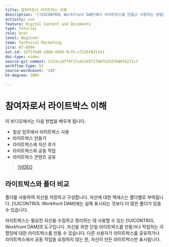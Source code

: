 ```yaml
---
title: 참여자로서 라이트박스 이해
description: '[!UICONTROL Workfront DAM]에서 라이트박스를 만들고 사용하는 방법을 알아봅니다.'
activity: use
feature: Digital Content and Documents
type: Tutorial
role: User
level: Beginner
team: Technical Marketing
jira: KT-8994
exl-id: 15f5f6d8-c808-4989-9cfb-c7226f0211b3
doc-type: video
source-git-commit: 2cb3cc67f4f1fcd1345f178bf525d7b00f6271cf
workflow-type: ht
source-wordcount: '142'
ht-degree: 100%

---
```


# 참여자로서 라이트박스 이해

이 비디오에서는 다음 방법을 배우게 됩니다.

* 일상 업무에서 라이트박스 사용
* 라이트박스 만들기
* 라이트박스에 자산 추가
* 라이트박스와 공동 작업
* 라이트박스 콘텐츠 공유

>[!VIDEO](https://video.tv.adobe.com/v/335254/?quality=12&learn=on)

## 라이트박스와 폴더 비교

폴더를 사용하여 자산을 저장하고 구성합니다. 자산에 대한 액세스는 폴더별로 부여됩니다. [!UICONTROL Workfront DAM]에는 실제 표시되는 것보다 더 많은 폴더가 있을 수 있습니다.

라이트박스는 필요한 자산을 수집하고 정리하는 데 사용할 수 있는 [!UICONTROL Workfront DAM]의 도구입니다. 자신을 위한 단일 라이트박스를 만들거나 작업하는 각 할당에 대한 라이트박스를 만들 수 있습니다. 다른 사용자가 라이트박스를 공유하거나 라이트박스에서 공동 작업을 요청하지 않는 한, 자신이 만든 라이트박스만 표시됩니다.

